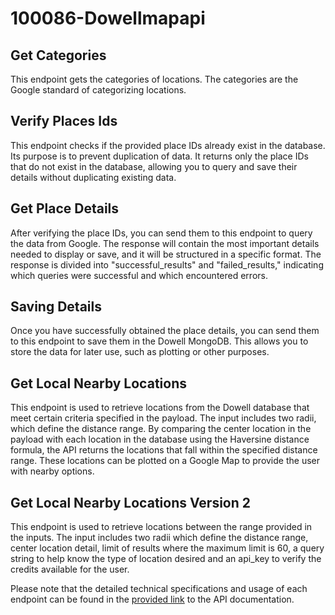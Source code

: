 # 100086-Dowellmapapi

## Get Categories
This endpoint gets the categories of locations. The categories are the Google standard of categorizing locations.
## Verify Places Ids
This endpoint checks if the provided place IDs already exist in the database. Its purpose is to prevent duplication of data. It returns only the place IDs that do not exist in the database, allowing you to query and save their details without duplicating existing data.

## Get Place Details 
After verifying the place IDs, you can send them to this endpoint to query the data from Google. The response will contain the most important details needed to display or save, and it will be structured in a specific format. The response is divided into "successful_results" and "failed_results," indicating which queries were successful and which encountered errors.

## Saving Details 
Once you have successfully obtained the place details, you can send them to this endpoint to save them in the Dowell MongoDB. This allows you to store the data for later use, such as plotting or other purposes.

## Get Local Nearby Locations
This endpoint is used to retrieve locations from the Dowell database that meet certain criteria specified in the payload. The input includes two radii, which define the distance range. By comparing the center location in the payload with each location in the database using the Haversine distance formula, the API returns the locations that fall within the specified distance range. These locations can be plotted on a Google Map to provide the user with nearby options.

## Get Local Nearby Locations Version 2
This endpoint is used to retrieve locations between the range provided in the inputs. The input includes two radii which define the distance range, center location detail, limit of results where the maximum limit is 60, a query string to help know the type of location desired and an api_key to verify the credits available for the user.

Please note that the detailed technical specifications and usage of each endpoint can be found in the [provided link](https://documenter.getpostman.com/view/25619963/2s93mBwJbH) to the API documentation.







